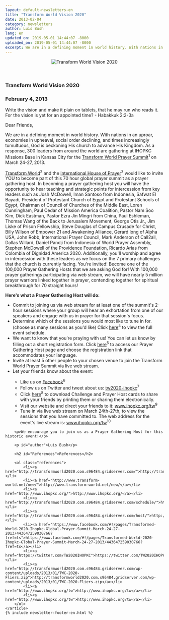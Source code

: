 ```yaml
---
layout: default-newsletters-en
title: "Transform World Vision 2020"
date: 2013-02-04
category: newsletters
author: Luis Bush
lang: en
updated_on: 2019-05-01 14:44:07 -8000
uploaded_on: 2019-05-01 14:44:07 -8000
excerpt: We are in a defining moment in world history. With nations in an uproar, economies in upheaval, social order declining, and times increasingly tumultuous, God is beckoning His church to advance His Kingdom. As a response, 300 leaders from around the world are gathering at IHOPKC Missions Base in Kansas City for the Transform World Prayer Summit on March 24-27, 2013.
---
```

<article class="document-container" data-publication-date="{{page.date}}" data-uploaded-on="{{page.uploaded_on}}" data-updated-on="{{page.updated_on}}" data-category="{{page.category}}">
<div id="newsletter">
	<header style="padding: 0px; text-align: center;">
		<img style="max-width: 100%;" alt="Transform World Vision 2020" src="{{ site.baseurl }}/assets/newsletters/images/2013/02/04/header-tw2020-ihopkc.png">
	</header>
	<article>
	    <h1>Transform World Vision 2020</h1>
		<h3 id="article-date"><time datetime="2013-02-04">February 4, 2013</time></h3>
		<p id="first-paragraph">Write the vision and make it plain on tablets, that he may run who reads it. For the vision is yet for an appointed time? - Habakkuk 2:2-3a</p>
		<p>Dear Friends,</p>
		<p>We are in a defining moment in world history. With nations in an uproar, economies in upheaval, social order declining, and times increasingly tumultuous, God is beckoning His church to advance His Kingdom. As a response, 300 leaders from around the world are gathering at IHOPKC Missions Base in Kansas City for the <a href="http://go.netatlantic.com/t/26622399/205980075/293429/73/">Transform World Prayer Summit</a><sup>1</sup> on March 24-27, 2013.</p>
		<p><a href="http://go.netatlantic.com/t/26622399/205980075/229077/74/">Transform World</a><sup>2</sup> and the <a href="http://go.netatlantic.com/t/26622399/205980075/293430/75/">International House of Prayer</a><sup>3</sup> would like to invite YOU to become part of this 70 hour global prayer summit as a prayer gathering host. In becoming a prayer gathering host you will have the opportunity to hear teaching and strategic points for intercession from key leaders such as Josh McDowell, Iman Santoso from Indonesia, Safwat El Bayadi, President of Protestant Church of Egypt and Protestant Schools of Egypt, Chairman of Council of Churches of the Middle East, Loren Cunningham, Paul Cedar of Mission America Coalition, Pastor Nam Soo Kim, Dick Eastman, Pastor Ezra Jin Mingri from China, Paul Eshleman, Thomas Wang of the Back to Jerusalem Movement, George Otis Jr., Jim Liske of Prison Fellowship, Steve Douglas of Campus Crusade for Christ, Billy Wilson of Empower 21 and Awakening Alliance, Gerard long of Alpha USA, John Robb, International Prayer Council, Mark Anderson of Call2all, Dallas Willard, Daniel Pandji from Indonesia of World Prayer Assembly, Stephen McDowell of the Providence Foundation, Ricardo Arias from Colombia of Dignidad America 2020. Additionally, you'll worship and agree in intercession with these leaders as we focus on the 7 primary challenges that the church is currently facing.
You're invited! Become one of the 100,000 Prayer Gathering Hosts that we are asking God for! With 100,000 prayer gatherings participating via web stream, we will have nearly 5 million prayer warriors linked together in prayer, contending together for spiritual breakthrough for 70 straight hours!</p>
		<p><strong>Here's what a Prayer Gathering Host will do:</strong></p>
		<ul>
			<li>Commit to joining us via web stream for at least one of the summit's 2-hour sessions where your group will hear an exhortation from one of our speakers and engage with us in prayer for that session's focus.</li>
			<li>Determine which of the sessions you would most like to tune in for. (choose as many sessions as you'd like) Click <a href="http://go.netatlantic.com/t/26622399/205980075/296911/76/">here</a><sup>4</sup> to view the full event schedule.</li>
			<li>We want to know that you're praying with us! You can let us know by filling out a short registration form. Click <a href="http://go.netatlantic.com/t/26622399/205980075/293431/77/">here</a><sup>5</sup> to access our Prayer Gathering Host page and choose the registration link that accommodates your language.</li>
			<li>Invite at least 5 other people to your chosen venue to join the Transform World Prayer Summit via live web stream.</li>
			<li>Let your friends know about the event:</li>
			<ul>
				<li>Like us on <a href="http://go.netatlantic.com/t/26622399/205980075/293433/78/">Facebook</a><sup>6</sup></li>
				<li>Follow us on Twitter and tweet about us: <a href="http://go.netatlantic.com/t/26622399/205980075/296912/79/">tw2020-ihopkc</a><sup>7</sup></li>
				<li>Click <a href="http://go.netatlantic.com/t/26622399/205980075/296913/80/">here</a><sup>8</sup> to download Challenge and Prayer Host cards to share with your friends by printing them or sharing them electronically.</li>
				<li>Visit our website and direct your friends to it: <a href="http://go.netatlantic.com/t/26622399/205980075/293435/81/">www.ihopkc.org/tw</a><sup>9</sup></li>
				<li>Tune in via live web stream on March 24th-27th, to view the sessions that you have committed to. The web address for the event's live stream is: <a href="http://go.netatlantic.com/t/26622399/205980075/293435/82/">www.ihopkc.org/tw</a><sup>10</sup></li>
			</ul>
		</ul>

		<p>We encourage you to join us as a Prayer Gathering Host for this historic event!</p>

		<p id="author">Luis Bush</p>

		<h2 id="References">References</h2>

		<ol class="references">
			<li><a href="http://transformworld2020.com.s96484.gridserver.com/">http://transformworld2020.com.s96484.gridserver.com/</a></li>
			<li><a href="http://www.transform-world.net/new/">http://www.transform-world.net/new/</a></li>
			<li><a href="http://www.ihopkc.org/">http://www.ihopkc.org/</a></li>
			<li><a href="http://transformworld2020.com.s96484.gridserver.com/schedule/">http://transformworld2020.com.s96484.gridserver.com/schedule/</a></li>
			<li><a href="http://transformworld2020.com.s96484.gridserver.com/host/">http://transformworld2020.com.s96484.gridserver.com/host/</a></li>
			<li><a href="https://www.facebook.com/#!/pages/Transformed-World-2020-Ihopkc-Global-Prayer-Summit-March-24-27-2013/443647259030766?fref=ts">https://www.facebook.com/#!/pages/Transformed-World-2020-Ihopkc-Global-Prayer-Summit-March-24-27-2013/443647259030766?fref=ts</a></li>
			<li><a href="https://twitter.com/TW2020IHOPKC">https://twitter.com/TW2020IHOPKC</a></li>
			<li><a href="http://transformworld2020.com.s96484.gridserver.com/wp-content/uploads/2013/01/TWC-2020-Fliers.zip">http://transformworld2020.com.s96484.gridserver.com/wp-content/uploads/2013/01/TWC-2020-Fliers.zip</a></li>
			<li><a href="http://www.ihopkc.org/tw">http://www.ihopkc.org/tw</a></li>
			<li><a href="http://www.ihopkc.org/tw">http://www.ihopkc.org/tw</a></li>
		</ol>
	</article>
	{% include newsletter-footer-en.html %}
</div>
</article>
